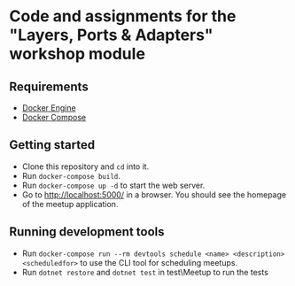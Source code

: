 # Code and assignments for the "Layers, Ports & Adapters" workshop module

## Requirements

- [Docker Engine](https://docs.docker.com/engine/installation/)
- [Docker Compose](https://docs.docker.com/compose/install/)

## Getting started

- Clone this repository and `cd` into it.
- Run `docker-compose build`.
- Run `docker-compose up -d` to start the web server.
- Go to [http://localhost:5000/](http://localhost:5000/) in a browser. You should see the homepage of the meetup application.

## Running development tools

- Run `docker-compose run --rm devtools schedule <name> <description> <scheduledfor>` to use the CLI tool for scheduling meetups.
- Run `dotnet restore` and `dotnet test` in test\Meetup to run the tests   